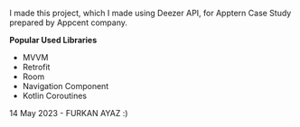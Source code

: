 I made this project, which I made using Deezer API, for Apptern Case Study prepared by Appcent company.

**Popular Used Libraries**
- MVVM
- Retrofit
- Room
- Navigation Component
- Kotlin Coroutines

14 May 2023 - FURKAN AYAZ :)